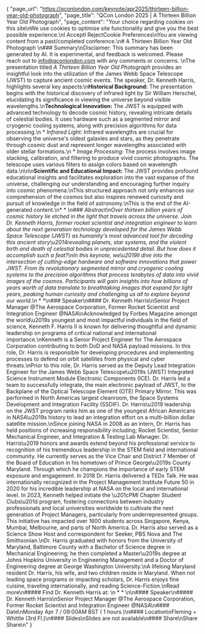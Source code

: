 {
    "page_url": "https://qconlondon.com/keynote/apr2025/thirteen-billion-year-old-photograph",
    "page_title": "QCon London 2025 | A Thirteen Billion Year Old Photograph",
    "page_content": "Your choice regarding cookies on this site\nWe use cookies to optimise site functionality and give you the best possible experience.\nI AcceptI RejectCookie Preferences\nYou are viewing content from a past/completed conference.\n# A Thirteen Billion Year Old Photograph \n### Summary\nDisclaimer: This summary has been generated by AI. It is experimental, and feedback is welcomed. Please reach out to info@qconlondon.com with any comments or concerns. \nThe presentation titled _A Thirteen Billion Year Old Photograph_ provides an insightful look into the utilization of the James Webb Space Telescope (JWST) to capture ancient cosmic events. The speaker, Dr. Kenneth Harris, highlights several key aspects:\n**Historical Background:** The presentation begins with the historical discovery of infrared light by Sir William Herschel, elucidating its significance in viewing the universe beyond visible wavelengths.\n**Technological Innovation:** The JWST is equipped with advanced technology to decode cosmic history, revealing intricate details of celestial bodies. It uses hardware such as a segmented mirror and cryogenic cooling systems, along with precision algorithms for data processing.\n  * _Infrared Light:_ Infrared wavelengths are crucial for observing the universe's oldest galaxies and stars, as they penetrate through cosmic dust and represent longer wavelengths associated with older stellar formations.\n  * _Image Processing:_ The process involves image stacking, calibration, and filtering to produce vivid cosmic photographs. The telescope uses various filters to assign colors based on wavelength data.\n\n\n**Scientific and Educational Impact:** The JWST provides profound educational insights and facilitates exploration into the vast expanse of the universe, challenging our understanding and encouraging further inquiry into cosmic phenomena.\nThis structured approach not only enhances our comprehension of the cosmos but also inspires renewed curiosity and pursuit of knowledge in the field of astronomy.\nThis is the end of the AI-generated content.\n* * *\n### Abstract\nOver thirteen billion years of cosmic history lie etched in the light that travels across the universe. Join Dr. Kenneth Harris, former rocket scientist and integration engineer to learn about the next generation technology developed for the James Webb Space Telescope (JWST) as humanity's most advanced tool for decoding this ancient story\u2014revealing planets, star systems, and the violent birth and death of celestial bodies in unprecedented detail. But how does it accomplish such a feat?\nIn this keynote, we\u2019ll dive into the intersection of cutting-edge hardware and software innovations that power JWST. From its revolutionary segmented mirror and cryogenic cooling systems to the precision algorithms that process terabytes of data into vivid images of the cosmos. Participants will gain insights into how billions of years worth of data translate to breathtaking images that expand for light years, peaking human curiosity and challenging us all to explore beyond our world.\n* * *\n### Speaker\n#### Dr. Kenneth Harris\nSenior Project Manager @The Aerospace Corporation, Former Rocket Scientist and Integration Engineer @NASA\nAcknowledged by Forbes Magazine amongst the world\u2019s youngest and most impactful individuals in the field of science, Kenneth F. Harris II is known for delivering thoughtful and dynamic leadership on programs of critical national and international importance.\nKenneth is a Senior Project Engineer for The Aerospace Corporation contributing to both DoD and NASA payload missions. In this role, Dr. Harris is responsible for developing procedures and implementing processes to defend on orbit satellites from physical and cyber threats.\nPrior to this role, Dr. Harris served as the Deputy Lead Integration Engineer for the James Webb Space Telescope\u2019s (JWST) Integrated Science Instrument Module Electronic Components (ICE). Dr. Harris led a team to successfully integrate, the main electronic payload of JWST, to the Backplane of the Optical Telescope Element (OTE) Primary Mirror. This was performed in North Americas largest cleanroom, the Space Systems Development and Integration Facility (SSDIF). Dr. Harris\u2019 leadership on the JWST program ranks him as one of the youngest African Americans in NASA\u2019s history to lead an integration effort on a multi-billion dollar satellite mission.\nSince joining NASA in 2008 as an intern, Dr. Harris has held positions of increasing responsibility including; Rocket Scientist, Senior Mechanical Engineer, and Integration & Testing Lab Manager. Dr. Harris\u2019 honors and awards extend beyond his professional service to recognition of his tremendous leadership in the STEM field and international community. He currently serves as the Vice Chair and District 7 Member of the Board of Education in his hometown of Prince George\u2019s County Maryland. Through which he champions the importance of early STEM exposure and engagement. In 2018 Dr. Harris delivered a TEDx Talk. He was internationally recognized in the Project Management Institute Future 50 in 2020 for his incredible leadership at NASA on the local and international level. In 2023, Kenneth helped initiate the \u201cPMI Chapter Student Clubs\u201d program, fostering connections between industry professionals and local universities worldwide to cultivate the next generation of Project Managers, particularly from underrepresented groups. This initiative has impacted over 1600 students across Singapore, Kenya, Mumbai, Melbourne, and parts of North America. Dr. Harris also served as a Science Show Host and correspondent for Seeker, PBS Nova and The Smithsonian.\nDr. Harris graduated with honors from the University of Maryland, Baltimore County with a Bachelor of Science degree in Mechanical Engineering; he then completed a Master\u2019s degree at Johns Hopkins University in Engineering Management and a Doctor of Engineering degree at George Washington University.\nA lifelong Maryland resident Dr. Harris, his wife, and two children reside in Maryland. When not leading space programs or impacting scholars, Dr. Harris enjoys fine cuisine, traveling internationally, and reading Science-Fiction.\nRead more\n#####  Find Dr. Kenneth Harris at: \n  *   * \n\n#### Speaker\n##### Dr. Kenneth Harris\nSenior Project Manager @The Aerospace Corporation, Former Rocket Scientist and Integration Engineer @NASA\n#### Date\nMonday Apr 7 / 09:00AM BST ( 1 hours )\n#### Location\nFleming + Whittle (3rd Fl.)\n#### Slides\nSlides are not available\n#### Share\nShare Share\n"
}